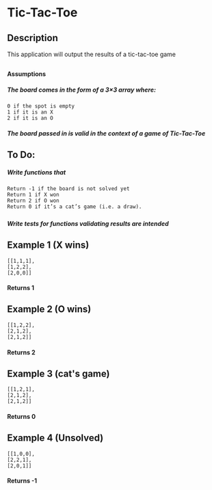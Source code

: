 # Tic-Tac-Toe

## Description
 This application will output the results of a tic-tac-toe game
## 
#### Assumptions
##### The board comes in the form of a 3×3 array where:
    0 if the spot is empty
    1 if it is an X
    2 if it is an O
##### The board passed in is valid in the context of a game of Tic-Tac-Toe

## To Do:
##### Write functions that
    Return -1 if the board is not solved yet
    Return 1 if X won
    Return 2 if O won
    Return 0 if it’s a cat’s game (i.e. a draw).
##### 

##### Write tests for functions validating results are intended

## Example 1 (X wins)
    [[1,1,1],
    [1,2,2],
    [2,0,0]]
#### Returns 1

## Example 2 (O wins)
    [[1,2,2],
    [2,1,2],
    [2,1,2]]
#### Returns 2

## Example 3 (cat's game)
    [[1,2,1],
    [2,1,2],
    [2,1,2]]
#### Returns 0

## Example 4 (Unsolved)
    [[1,0,0],
    [2,2,1],
    [2,0,1]]
#### Returns -1
